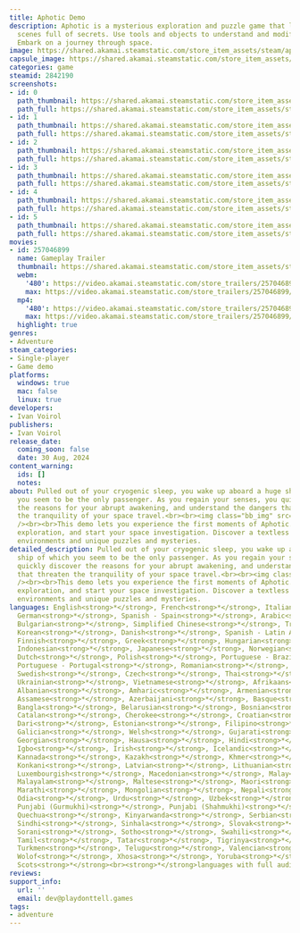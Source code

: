 ```yaml
---
title: Aphotic Demo
description: Aphotic is a mysterious exploration and puzzle game that lets you explore
  scenes full of secrets. Use tools and objects to understand and modify your environment.
  Embark on a journey through space.
image: https://shared.akamai.steamstatic.com/store_item_assets/steam/apps/2842190/header.jpg?t=1729067862
capsule_image: https://shared.akamai.steamstatic.com/store_item_assets/steam/apps/2842190/9be0e420e31286095c6c44cdbebc78a319c891ae/capsule_231x87.jpg?t=1729067862
categories: game
steamid: 2842190
screenshots:
- id: 0
  path_thumbnail: https://shared.akamai.steamstatic.com/store_item_assets/steam/apps/2842190/ss_2a8de280ab2a9c9704423d1107cc8060a0dd3c45.600x338.jpg?t=1729067862
  path_full: https://shared.akamai.steamstatic.com/store_item_assets/steam/apps/2842190/ss_2a8de280ab2a9c9704423d1107cc8060a0dd3c45.1920x1080.jpg?t=1729067862
- id: 1
  path_thumbnail: https://shared.akamai.steamstatic.com/store_item_assets/steam/apps/2842190/ss_3a7dc0faab39b6183ee84fd7ab875dbce3f7f5c2.600x338.jpg?t=1729067862
  path_full: https://shared.akamai.steamstatic.com/store_item_assets/steam/apps/2842190/ss_3a7dc0faab39b6183ee84fd7ab875dbce3f7f5c2.1920x1080.jpg?t=1729067862
- id: 2
  path_thumbnail: https://shared.akamai.steamstatic.com/store_item_assets/steam/apps/2842190/ss_4a610e220a01f377d51f4433e62fbc4edd20fc9d.600x338.jpg?t=1729067862
  path_full: https://shared.akamai.steamstatic.com/store_item_assets/steam/apps/2842190/ss_4a610e220a01f377d51f4433e62fbc4edd20fc9d.1920x1080.jpg?t=1729067862
- id: 3
  path_thumbnail: https://shared.akamai.steamstatic.com/store_item_assets/steam/apps/2842190/ss_b7f273783c5246a8d61d9c22c6092377bad306cc.600x338.jpg?t=1729067862
  path_full: https://shared.akamai.steamstatic.com/store_item_assets/steam/apps/2842190/ss_b7f273783c5246a8d61d9c22c6092377bad306cc.1920x1080.jpg?t=1729067862
- id: 4
  path_thumbnail: https://shared.akamai.steamstatic.com/store_item_assets/steam/apps/2842190/ss_59280b89f00a27869e659fdecee17dc6614ace46.600x338.jpg?t=1729067862
  path_full: https://shared.akamai.steamstatic.com/store_item_assets/steam/apps/2842190/ss_59280b89f00a27869e659fdecee17dc6614ace46.1920x1080.jpg?t=1729067862
- id: 5
  path_thumbnail: https://shared.akamai.steamstatic.com/store_item_assets/steam/apps/2842190/ss_e2f4a8bf8bf2271febb5a6834f0be5b4c698e766.600x338.jpg?t=1729067862
  path_full: https://shared.akamai.steamstatic.com/store_item_assets/steam/apps/2842190/ss_e2f4a8bf8bf2271febb5a6834f0be5b4c698e766.1920x1080.jpg?t=1729067862
movies:
- id: 257046899
  name: Gameplay Trailer
  thumbnail: https://shared.akamai.steamstatic.com/store_item_assets/steam/apps/257046899/movie.293x165.jpg?t=1724481832
  webm:
    '480': https://video.akamai.steamstatic.com/store_trailers/257046899/movie480_vp9.webm?t=1724481832
    max: https://video.akamai.steamstatic.com/store_trailers/257046899/movie_max_vp9.webm?t=1724481832
  mp4:
    '480': https://video.akamai.steamstatic.com/store_trailers/257046899/movie480.mp4?t=1724481832
    max: https://video.akamai.steamstatic.com/store_trailers/257046899/movie_max.mp4?t=1724481832
  highlight: true
genres:
- Adventure
steam_categories:
- Single-player
- Game demo
platforms:
  windows: true
  mac: false
  linux: true
developers:
- Ivan Voirol
publishers:
- Ivan Voirol
release_date:
  coming_soon: false
  date: 30 Aug, 2024
content_warning:
  ids: []
  notes:
about: Pulled out of your cryogenic sleep, you wake up aboard a huge ship of which
  you seem to be the only passenger. As you regain your senses, you quickly discover
  the reasons for your abrupt awakening, and understand the dangers that threaten
  the tranquility of your space travel.<br><br><img class="bb_img" src="https://shared.akamai.steamstatic.com/store_item_assets/steam/apps/2842190/extras/00.gif?t=1729067862"
  /><br><br>This demo lets you experience the first moments of Aphotic. Begin your
  exploration, and start your space investigation. Discover a textless universe, vibrant
  environments and unique puzzles and mysteries.
detailed_description: Pulled out of your cryogenic sleep, you wake up aboard a huge
  ship of which you seem to be the only passenger. As you regain your senses, you
  quickly discover the reasons for your abrupt awakening, and understand the dangers
  that threaten the tranquility of your space travel.<br><br><img class="bb_img" src="https://shared.akamai.steamstatic.com/store_item_assets/steam/apps/2842190/extras/00.gif?t=1729067862"
  /><br><br>This demo lets you experience the first moments of Aphotic. Begin your
  exploration, and start your space investigation. Discover a textless universe, vibrant
  environments and unique puzzles and mysteries.
languages: English<strong>*</strong>, French<strong>*</strong>, Italian<strong>*</strong>,
  German<strong>*</strong>, Spanish - Spain<strong>*</strong>, Arabic<strong>*</strong>,
  Bulgarian<strong>*</strong>, Simplified Chinese<strong>*</strong>, Traditional Chinese<strong>*</strong>,
  Korean<strong>*</strong>, Danish<strong>*</strong>, Spanish - Latin America<strong>*</strong>,
  Finnish<strong>*</strong>, Greek<strong>*</strong>, Hungarian<strong>*</strong>,
  Indonesian<strong>*</strong>, Japanese<strong>*</strong>, Norwegian<strong>*</strong>,
  Dutch<strong>*</strong>, Polish<strong>*</strong>, Portuguese - Brazil<strong>*</strong>,
  Portuguese - Portugal<strong>*</strong>, Romanian<strong>*</strong>, Russian<strong>*</strong>,
  Swedish<strong>*</strong>, Czech<strong>*</strong>, Thai<strong>*</strong>, Turkish<strong>*</strong>,
  Ukrainian<strong>*</strong>, Vietnamese<strong>*</strong>, Afrikaans<strong>*</strong>,
  Albanian<strong>*</strong>, Amharic<strong>*</strong>, Armenian<strong>*</strong>,
  Assamese<strong>*</strong>, Azerbaijani<strong>*</strong>, Basque<strong>*</strong>,
  Bangla<strong>*</strong>, Belarusian<strong>*</strong>, Bosnian<strong>*</strong>,
  Catalan<strong>*</strong>, Cherokee<strong>*</strong>, Croatian<strong>*</strong>,
  Dari<strong>*</strong>, Estonian<strong>*</strong>, Filipino<strong>*</strong>,
  Galician<strong>*</strong>, Welsh<strong>*</strong>, Gujarati<strong>*</strong>,
  Georgian<strong>*</strong>, Hausa<strong>*</strong>, Hindi<strong>*</strong>, Hebrew<strong>*</strong>,
  Igbo<strong>*</strong>, Irish<strong>*</strong>, Icelandic<strong>*</strong>, K'iche'<strong>*</strong>,
  Kannada<strong>*</strong>, Kazakh<strong>*</strong>, Khmer<strong>*</strong>, Kyrgyz<strong>*</strong>,
  Konkani<strong>*</strong>, Latvian<strong>*</strong>, Lithuanian<strong>*</strong>,
  Luxembourgish<strong>*</strong>, Macedonian<strong>*</strong>, Malay<strong>*</strong>,
  Malayalam<strong>*</strong>, Maltese<strong>*</strong>, Maori<strong>*</strong>,
  Marathi<strong>*</strong>, Mongolian<strong>*</strong>, Nepali<strong>*</strong>,
  Odia<strong>*</strong>, Urdu<strong>*</strong>, Uzbek<strong>*</strong>, Uyghur<strong>*</strong>,
  Punjabi (Gurmukhi)<strong>*</strong>, Punjabi (Shahmukhi)<strong>*</strong>, Persian<strong>*</strong>,
  Quechua<strong>*</strong>, Kinyarwanda<strong>*</strong>, Serbian<strong>*</strong>,
  Sindhi<strong>*</strong>, Sinhala<strong>*</strong>, Slovak<strong>*</strong>, Slovenian<strong>*</strong>,
  Sorani<strong>*</strong>, Sotho<strong>*</strong>, Swahili<strong>*</strong>, Tajik<strong>*</strong>,
  Tamil<strong>*</strong>, Tatar<strong>*</strong>, Tigrinya<strong>*</strong>, Tswana<strong>*</strong>,
  Turkmen<strong>*</strong>, Telugu<strong>*</strong>, Valencian<strong>*</strong>,
  Wolof<strong>*</strong>, Xhosa<strong>*</strong>, Yoruba<strong>*</strong>, Zulu<strong>*</strong>,
  Scots<strong>*</strong><br><strong>*</strong>languages with full audio support
reviews:
support_info:
  url: ''
  email: dev@playdonttell.games
tags:
- adventure
---
```

